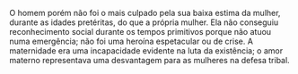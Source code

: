 ﻿O homem porém não foi o mais culpado pela sua baixa estima da mulher, durante as idades pretéritas, do que a própria mulher. Ela não conseguiu reconhecimento social durante os tempos primitivos porque não atuou numa emergência; não foi uma heroína espetacular ou de crise. A maternidade era uma incapacidade evidente na luta da existência; o amor materno representava uma desvantagem para as mulheres na defesa tribal.